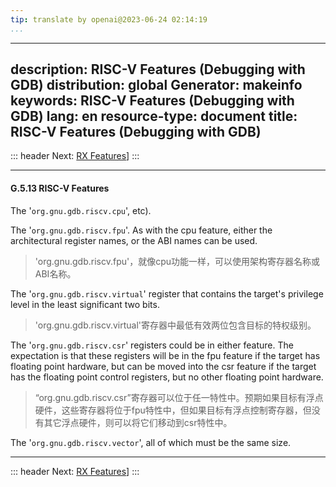 ```yaml
---
tip: translate by openai@2023-06-24 02:14:19
...
```

---
description: RISC-V Features (Debugging with GDB)
distribution: global
Generator: makeinfo
keywords: RISC-V Features (Debugging with GDB)
lang: en
resource-type: document
title: RISC-V Features (Debugging with GDB)
---
::: header
Next: [RX Features](RX-Features.html#RX-Features)]
:::

---

#### G.5.13 RISC-V Features

The '`org.gnu.gdb.riscv.cpu`', etc).


The '`org.gnu.gdb.riscv.fpu`'. As with the cpu feature, either the architectural register names, or the ABI names can be used.

> 'org.gnu.gdb.riscv.fpu'，就像cpu功能一样，可以使用架构寄存器名称或ABI名称。


The '`org.gnu.gdb.riscv.virtual`' register that contains the target's privilege level in the least significant two bits.

> 'org.gnu.gdb.riscv.virtual'寄存器中最低有效两位包含目标的特权级别。


The '`org.gnu.gdb.riscv.csr`' registers could be in either feature. The expectation is that these registers will be in the fpu feature if the target has floating point hardware, but can be moved into the csr feature if the target has the floating point control registers, but no other floating point hardware.

> “org.gnu.gdb.riscv.csr”寄存器可以位于任一特性中。预期如果目标有浮点硬件，这些寄存器将位于fpu特性中，但如果目标有浮点控制寄存器，但没有其它浮点硬件，则可以将它们移动到csr特性中。

The '`org.gnu.gdb.riscv.vector`', all of which must be the same size.

---

::: header
Next: [RX Features](RX-Features.html#RX-Features)]
:::
